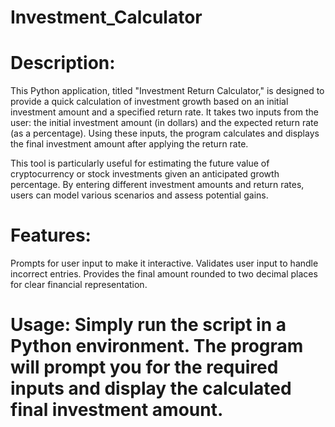 # Investment_Calculator

# Description:

This Python application, titled "Investment Return Calculator," is designed to provide a quick calculation of investment growth based on an initial investment amount and a specified return rate. It takes two inputs from the user: the initial investment amount (in dollars) and the expected return rate (as a percentage). Using these inputs, the program calculates and displays the final investment amount after applying the return rate.

This tool is particularly useful for estimating the future value of cryptocurrency or stock investments given an anticipated growth percentage. By entering different investment amounts and return rates, users can model various scenarios and assess potential gains.

# Features:

Prompts for user input to make it interactive.
Validates user input to handle incorrect entries.
Provides the final amount rounded to two decimal places for clear financial representation.

# Usage: Simply run the script in a Python environment. The program will prompt you for the required inputs and display the calculated final investment amount.
